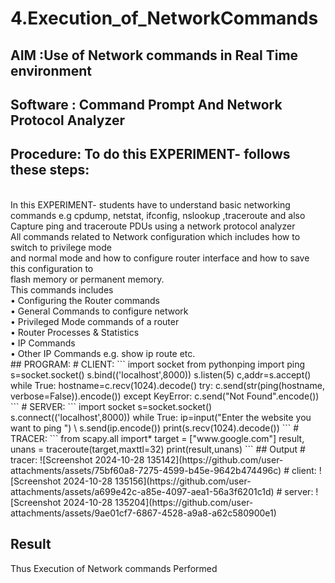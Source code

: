 # 4.Execution_of_NetworkCommands
## AIM :Use of Network commands in Real Time environment
## Software : Command Prompt And Network Protocol Analyzer
## Procedure: To do this EXPERIMENT- follows these steps:
<BR>
In this EXPERIMENT- students have to understand basic networking commands e.g cpdump, netstat, ifconfig, nslookup ,traceroute and also Capture ping and traceroute PDUs using a network protocol analyzer 
<BR>
All commands related to Network configuration which includes how to switch to privilege mode
<BR>
and normal mode and how to configure router interface and how to save this configuration to
<BR>
flash memory or permanent memory.
<BR>
This commands includes
<BR>
• Configuring the Router commands
<BR>
• General Commands to configure network
<BR>
• Privileged Mode commands of a router 
<BR>
• Router Processes & Statistics
<BR>
• IP Commands
<BR>
• Other IP Commands e.g. show ip route etc.
<BR>
## PROGRAM:
# CLIENT:
```
import socket 
from pythonping import ping 
s=socket.socket() 
s.bind(('localhost',8000)) 
s.listen(5) 
c,addr=s.accept() 
while True: 
    hostname=c.recv(1024).decode() 
    try: 
        c.send(str(ping(hostname, verbose=False)).encode()) 
    except KeyError: 
        c.send("Not Found".encode())
        ```
# SERVER:
```
import socket 
s=socket.socket() 
s.connect(('localhost',8000)) 
while True: 
    ip=input("Enter the website you want to ping ") \
    s.send(ip.encode()) 
    print(s.recv(1024).decode()) 
    ```
# TRACER:
```
from scapy.all import* 
target = ["www.google.com"] 
result, unans = traceroute(target,maxttl=32) 
print(result,unans) 
```
## Output
# tracer:
![Screenshot 2024-10-28 135142](https://github.com/user-attachments/assets/75bf60a8-7275-4599-b45e-9642b474496c)
# client:
![Screenshot 2024-10-28 135156](https://github.com/user-attachments/assets/a699e42c-a85e-4097-aea1-56a3f6201c1d)
# server:
![Screenshot 2024-10-28 135204](https://github.com/user-attachments/assets/9ae01cf7-6867-4528-a9a8-a62c580900e1)


## Result
Thus Execution of Network commands Performed 
